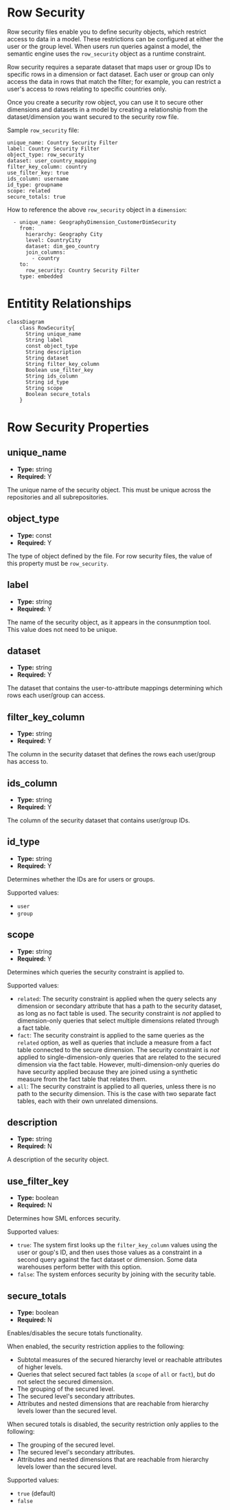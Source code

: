 # Row Security

Row security files enable you to define security objects, which restrict
access to data in a model. These restrictions can be configured at
either the user or the group level. When users run queries against a
model, the semantic engine uses the `row_security` object as a runtime constraint.

Row security requires a separate dataset that maps user or group IDs to
specific rows in a dimension or fact dataset. Each user or group can
only access the data in rows that match the filter; for example, you can
restrict a user's access to rows relating to specific countries only.

Once you create a security row object, you can use it to secure other
dimensions and datasets in a model by creating a relationship from the
dataset/dimension you want secured to the security row file.

Sample `row_security` file:

```
unique_name: Country Security Filter
label: Country Security Filter
object_type: row_security
dataset: user_country_mapping
filter_key_column: country
use_filter_key: true
ids_column: username
id_type: groupname
scope: related
secure_totals: true
```

How to reference the above `row_security` object in a `dimension`:

```
  - unique_name: GeographyDimension_CustomerDimSecurity
    from:
      hierarchy: Geography City
      level: CountryCity
      dataset: dim_geo_country
      join_columns:
        - country
    to:
      row_security: Country Security Filter
    type: embedded
```

# Entitity Relationships

```mermaid
classDiagram
    class RowSecurity{
      String unique_name
      String label
      const object_type
      String description
      String dataset
      String filter_key_column
      Boolean use_filter_key
      String ids_column
      String id_type
      String scope
      Boolean secure_totals
    }
```

# Row Security Properties

## unique_name

- **Type:** string
- **Required:** Y

The unique name of the security object. This must be unique across the
repositories and all subrepositories.

## object_type

- **Type:** const
- **Required:** Y

The type of object defined by the file. For row security files, the
value of this property must be `row_security`.

## label

- **Type:** string
- **Required:** Y

The name of the security object, as it appears in the consunmption tool. This value
does not need to be unique.

## dataset

- **Type:** string
- **Required:** Y

The dataset that contains the user-to-attribute mappings determining
which rows each user/group can access.

## filter_key_column

- **Type:** string
- **Required:** Y

The column in the security dataset that defines the rows each user/group
has access to.

## ids_column

- **Type:** string
- **Required:** Y

The column of the security dataset that contains user/group IDs.

## id_type

- **Type:** string
- **Required:** Y

Determines whether the IDs are for users or groups.

Supported values:

- `user`
- `group`

## scope

- **Type:** string
- **Required:** Y

Determines which queries the security constraint is applied to.

Supported values:

- `related`: The security constraint is applied when the query selects
  any dimension or secondary attribute that has a path to the security
  dataset, as long as no fact table is used. The security constraint is
  *not* applied to dimension-only queries that select multiple
  dimensions related through a fact table.
- `fact`: The security constraint is applied to the same queries as the
  `related` option, as well as queries that include a measure from a
  fact table connected to the secure dimension. The security constraint
  is *not* applied to single-dimension-only queries that are related to
  the secured dimension via the fact table. However,
  multi-dimension-only queries do have security applied because they are
  joined using a synthetic measure from the fact table that relates
  them.
- `all`: The security constraint is applied to all queries, unless there
  is no path to the security dimension. This is the case with two
  separate fact tables, each with their own unrelated dimensions.

## description

- **Type:** string
- **Required:** N

A description of the security object.

## use_filter_key

- **Type:** boolean
- **Required:** N

Determines how SML enforces security.

Supported values:

- `true`: The system first looks up the `filter_key_column` values using
  the user or goup's ID, and then uses those values as a constraint in a
  second query against the fact dataset or dimension. Some data
  warehouses perform better with this option.
- `false`: The system enforces security by joining with the security
  table.

## secure_totals

- **Type:** boolean
- **Required:** N

Enables/disables the secure totals functionality.

When enabled, the security restriction applies to the following:

- Subtotal measures of the secured hierarchy level or reachable
  attributes of higher levels.
- Queries that select secured fact tables (a `scope` of `all` or
  `fact`), but do not select the secured dimension.
- The grouping of the secured level.
- The secured level's secondary attributes.
- Attributes and nested dimensions that are reachable from hierarchy
  levels lower than the secured level.

When secured totals is disabled, the security restriction only applies
to the following:

- The grouping of the secured level.
- The secured level's secondary attributes.
- Attributes and nested dimensions that are reachable from hierarchy
  levels lower than the secured level.

Supported values:

- `true` (default)
- `false`
